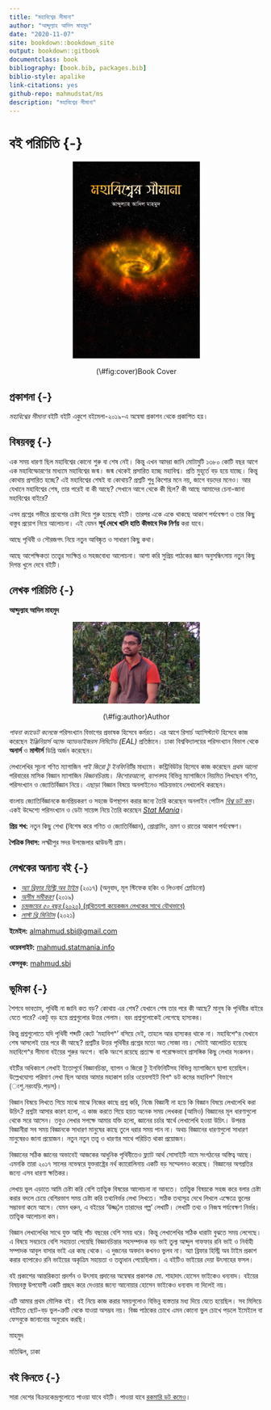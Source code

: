 ```yaml
--- 
title: "মহাবিশ্বের সীমানা"
author: "আব্দুল্যাহ আদিল মাহমুদ"
date: "2020-11-07"
site: bookdown::bookdown_site
output: bookdown::gitbook
documentclass: book
bibliography: [book.bib, packages.bib]
biblio-style: apalike
link-citations: yes
github-repo: mahmudstat/ms
description: "মহাবিশ্বের সীমানা"
---
```


# বই পরিচিতি {-}

<div class="figure" style="text-align: center">
<img src="mohabishwer_simana_cover.jpg" alt="Book Cover" width="50%" />
<p class="caption">(\#fig:cover)Book Cover</p>
</div>

## প্রকাশনা {-}

*মহাবিশ্বের সীমানা* বইটি বইটি একুশে বইমেলা-২০১৯-এ অন্বেষা প্রকাশন থেকে প্রকাশিত হয়। 

## বিষয়বস্তু  {-}

এক সময় ধারণা ছিল মহাবিশ্বের কোনো শুরু বা শেষ নেই। কিন্তু এখন আমরা জানি মোটামুটি ১৩৮০ কোটি বছর আগে এক মহাবিস্ফোরণের মাধ্যমে মহাবিশ্বের জন্ম। জন্ম থেকেই প্রসারিত হচ্ছে মহাবিশ্ব। প্রতি মুহূর্তে বড় হয়ে যাচ্ছে। কিন্তু কোথায় প্রসারিত হচ্ছে? এই মহাবিশ্বের শেষই বা কোথায়? প্রশ্নটি শুধু কিশোর মনে নয়, জাগে বড়দের মনেও। আর যেখানে মহাবিশ্বের শেষ, তার পরেই বা কী আছে? সেখানে আগে থেকে কী ছিল? কী আছে আমাদের চেনা-জানা মহাবিশ্বের বাইরে? 

এসব প্রশ্নের গভীরে প্রবেশের চেষ্টা দিয়ে শুরু হয়েছে বইটি। তারপর একে একে থাকছে আকাশ পর্যবেক্ষণ ও তার কিছু বাস্তুব প্রয়োগ নিয়ে আলোচনা। এই যেমন **সূর্য দেখে খালি হাতি কীভাবে দিক নির্ণয়** করা যাবে। 

আছে পৃথিবী ও সৌরজগৎ নিয়ে নতুন আবিষ্কৃত ও সাধারণ কিছু কথা। 

আছে আপেক্ষিকতা তত্ত্বের সংক্ষিপ্ত ও সহজবোধ্য আলোচনা। আশা করি সুপ্রিয় পাঠকের জ্ঞান অনুসন্ধিৎসায় নতুন কিছু দিগন্ত খুলে দেবে বইটি। 

## লেখক পরিচিতি {-}

**আব্দুল্যাহ আদিল মাহমুদ** 

<div class="figure" style="text-align: center">
<img src="mahmud.jpg" alt="Author" width="50%" />
<p class="caption">(\#fig:author)Author</p>
</div>

*পাবনা ক্যাডেট কলেজে* পরিসংখ্যান বিভাগের প্রভাষক হিসেবে কর্মরত। এর আগে রিসার্চ অ্যাসিস্ট্যান্ট হিসেবে কাজ করেছেন *ইঞ্জিনিয়ার্স অ্যান্ড অ্যাডভাইজরস লিমিটেড (EAL)* প্রতিষ্ঠানে।  ঢাকা বিশ্ববিদ্যালয়ের পরিসংখ্যান বিভাগ থেকে **অনার্স** ও **মাস্টার্স** ডিগ্রি অর্জন করেছেন। 

লেখালেখির সূচনা গণিত ম্যাগাজিন *পাই জিরো টু ইনফিনিটি*র মাধ্যমে। কন্ট্রিবিউটর হিসেবে কাজ করেছেন *প্রথম আলো* পরিবারের মাসিক বিজ্ঞান ম্যাগাজিন *বিজ্ঞানচিন্তা*য়। *কিশোরআলো*, *ব্যাপন*সহ বিভিন্ন ম্যাগাজিনে নিয়মিত লিখছেন গণিত, পরিসংখ্যান ও জ্যোতির্বিজ্ঞান নিয়ে। এছাড়া বিজ্ঞান বিষয়ে অনলাইনেও সক্রিয়ভাবে লেখালেখি করছেন। 

বাংলায় জ্যোতির্বিজ্ঞানকে জনপ্রিয়করণ ও সহজে উপস্থাপন করার জন্যে তৈরি করেছেন অনলাইন পোর্টাল [*বিশ্ব ডট কম*](https://sky.bishwo.com)।  একই উদ্দেশ্যে পরিসংখ্যান ও ডেটা সায়েন্স নিয়ে তৈরি করেছেন [*Stat Mania*](https://www.statmania.info)।

**প্রিয় শখ:** নতুন কিছু শেখা (বিশেষ করে গণিত ও জ্যোতির্বিজ্ঞান), প্রোগ্রামিং, ভ্রমণ ও রাতের আকাশ পর্যবেক্ষণ। 

**পৈত্রিক নিবাস:** লক্ষ্মীপুর সদর উপজেলার ঝাউডগী গ্রাম।

## লেখকের অনান্য বই {-}

- *[অ্যা ব্রিফার হিস্ট্রি অব টাইম](https://www.rokomari.com/book/author/47631)* (২০১৭) (অনুবাদ, মূল স্টিফেক হকিং ও লিওনার্দ ম্লোডিনো)
- *[অসীম সমীকরণ](https://www.rokomari.com/book/author/47631)* (২০১৯) 
- [*চন্দ্রজয়ের ৫০ বছর* (২০২০) (প্রথিতযশা কয়েকজন লেখকের সাথে যৌথভাবে)](https://www.rokomari.com/book/194398/chandrojoyer-50-bochor)
- *[লাস্ট থ্রি মিনিটস](https://l3m.bishwo.com)* (২০২১) 


**ইমেইল:** almahmud.sbi@gmail.com

**ওয়েবসাইট:** [mahmud.statmania.info](https://mahmud.statmania.info)

**ফেসবুক:** [mahmud.sbi](https://fb.com/mahmud.sbi)

## ভূমিকা {-}

শৈশবে ভাবতাম, পৃথিবী না জানি কত বড়? কোথায় এর শেষ? যেখানে শেষ তার পরে কী আছে? মানুষ কি পৃথিবীর বাইরে যেতে পারে? একটু বড় হয়ে প্রশ্নগুলোর উত্তর পেলাম। বরং প্রশ্নগুলোকেই লেগেছে হাস্যকর। 

কিন্তু প্রশ্নগুলোতে যদি পৃথিবী শব্দটি কেটে ‘মহাবিশ^’ বসিয়ে দেই, তাহলে আর হাস্যকর থাকে না। মহাবিশে^র যেখানে শেষ আসলেই তার পরে কী আছে? প্রশ্নটির উত্তর পৃথিবীর প্রশ্নের মতো অত সোজা নয়। সেটাই আলোচিত হয়েছে মহাবিশে^র সীমানা বইয়ের শুরুর অংশে। বাকি অংশে রয়েছে প্রত্যক্ষ বা পরোক্ষভাবে প্রাসঙ্গিক কিছু লেখার সংকলন। 

বইটির অধিকাংশ লেখাই ইতোপূর্বে বিজ্ঞানচিন্তা, ব্যাপন ও জিরো টু ইনফিনিটিসহ বিভিন্ন ম্যাগাজিনে ছাপা হয়েছিল। উল্লেখযোগ্য পরিমাণ লেখা ছিল আবার আমার মহাকাশ চর্চার ওয়েবসাইট বিশ^ ডট কমের মহাবিশ^ বিভাগে (ংশু.নরংযড়ি.পড়স)। 

বিজ্ঞান বিষয়ে লিখতে গিয়ে মাঝে মাঝে নিজের কাছে প্রশ্ন করি, নিজে বিজ্ঞানী না হয়ে কি বিজ্ঞান বিষয়ে লেখালেখি করা উচিৎ? প্রশ্নটা আসার কারণ হলো, এ কাজ করতে গিয়ে হয়ত অনেক সময় লেখকরা (আমিও) বিজ্ঞানের মূল ধারণাগুলো থেকে সরে আসেন। তবুও লেখার সপক্ষে আমার যক্তি হলো, জ্ঞানের চর্চার স্বার্থে লেখালেখি হওয়া উচিৎ। উপরন্ত বিজ্ঞানীরা সব সময় বিজ্ঞানকে সাধারণ মানুষের কাছে তুলে ধরার সময় পান না। অথচ বিজ্ঞানের ধারণাগুলো সাধারণ মানুষেরও জানা প্রয়োজন। নতুন নতুন তত্ত্ব ও  ধারণার সাথে পরিচিত থাকা প্রয়োজন। 

বিজ্ঞানের সঠিক জ্ঞানের অভাবেই আজকের আধুনিক পৃথিবীতেও ফ্ল্যাট আর্থ সোসাইটি নামে সংগঠনের অস্তিত্ব আছে। এমনকি তারা ২০১৭ সালের নভেম্বরে যুক্তরাষ্ট্রের নর্থ ক্যারোলিনায় একটি বড় সম্মেলনও করেছে। বিজ্ঞানের অগগ্রতির জন্যে এসব ধারণা ক্ষতিকর। 

  লেখায় ভুল এড়াতে আমি চেষ্টা করি বেশি তাত্ত্বিক বিষয়ের আলোচনা না আনতে। তাত্ত্বিক বিষয়কে সহজ করে বলার চেষ্টা করার বদলে চেয়ে বেশিরভাগ সময় চেষ্টা করি তথ্যনির্ভর লেখা লিখতে। সঠিক তথ্যসূত্র দেখে লিখলে এক্ষেত্রে ভুলের সম্ভাবনা কমে আসে। যেমন ধরুন, এ বইয়ের ‘উজ্জ্¦ল তারাদের গল্প’ লেখাটি। লেখাটি তথ্য ও নিজস্ব পর্যবেক্ষণ নির্ভর। তাত্ত্বিক আলোচনা কম। 

বিজ্ঞান লেখালেখির সাথে যুক্ত আছি পাঁচ বছরের বেশি সময় ধরে। কিন্তু লেখালেখির সঠিক ধারাটা বুঝতে সময় লেগেছে। এ বিষয়ে সবচেয়ে বেশি সহায়তা পেয়েছি বিজ্ঞানচিন্তার সহসম্পাদক বড় ভাই তুল্য আব্দুল গাফফার রনি ভাই ও নির্বাহী সম্পাদক আবুল বাসার ভাই এর কাছ থেকে। এ দুজনের অবদান কখনও ভুলব না। অ্যা ব্রিফার হিস্ট্রি অব টাইম প্রকাশ করার ব্যাপারেও রনি ভাইয়ের অকৃত্রিম সহায়তা ও তত্ত্বাধান পেয়েছিলাম। এ বইটিও ভাইয়ের দেয়া উৎসাহের ফসল। 

বই প্রকাশের আন্তরিকতা প্রদর্শন ও উৎসাহ প্রদানের অন্বেষার প্রকাশক মো. শাহাদাৎ হোসেন ভাইকেও ধন্যবাদ। বইয়ের বিষয়বস্তু উপযোগী একটি প্রচ্ছদ করে দেওয়ার জন্যে আনোয়ার হোসেন ভাইকেও ধন্যবাদ না দিলেই নয়। 

এটি আমার প্রথম মৌলিক বই। বই নিয়ে কাজ করার সময়গুলোও বিভিন্ন ব্যস্ততার মধ্য দিয়ে যেতে হয়েছিল। সব মিলিয়ে বইটিতে ছোট-বড় ভুল-ত্রুটি থেকে যাওয়া অসম্ভব নয়। বিজ্ঞ পাঠকের চোখে এমন কোনো ভুল চোখে পড়লে ইমেইলে বা ফেসবুকে জানানোর অনুরোধ করছি। 

মাহমুদ

মতিঝিল, ঢাকা


## বই কিনতে {-}

সারা দেশের বিক্রয়কেন্দ্রগুলোতে পাওয়া যাবে বইটি। পাওয়া যাবে [রকমারি ডট কমেও](https://www.rokomari.com/book/author/47631)। 
